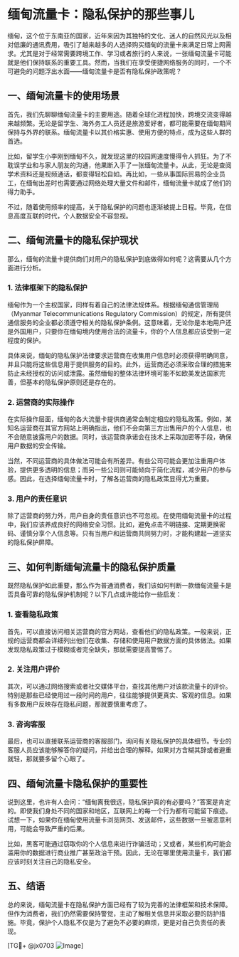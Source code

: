 # 缅甸流量卡：隐私保护的那些事儿

缅甸，这个位于东南亚的国家，近年来因为其独特的文化、迷人的自然风光以及相对低廉的通讯费用，吸引了越来越多的人选择购买缅甸的流量卡来满足日常上网需求。尤其是对于经常需要跨境工作、学习或者旅行的人来说，一张缅甸流量卡可能就是他们保持联系的重要工具。然而，当我们在享受便捷网络服务的同时，一个不可避免的问题浮出水面——缅甸流量卡是否有隐私保护政策呢？

## 一、缅甸流量卡的使用场景

首先，我们先聊聊缅甸流量卡的主要用途。随着全球化进程加快，跨境交流变得越来越频繁。无论是留学生、海外务工人员还是旅游爱好者，都可能需要在缅甸期间保持与外界的联系。缅甸流量卡以其价格实惠、使用方便的特点，成为这些人群的首选。

比如，留学生小李刚到缅甸不久，就发现这里的校园网速度慢得令人抓狂。为了不耽误学业和与家人朋友的沟通，他果断入手了一张缅甸流量卡。从此，无论是查阅学术资料还是视频通话，都变得轻松自如。再比如，一些从事国际贸易的企业员工，在缅甸出差时也需要通过网络处理大量文件和邮件，缅甸流量卡就成了他们的得力助手。

不过，随着使用频率的提高，关于隐私保护的问题也逐渐被提上日程。毕竟，在信息高度互联的时代，个人数据安全不容忽视。

## 二、缅甸流量卡的隐私保护现状

那么，缅甸的流量卡提供商们对用户的隐私保护到底做得如何呢？这需要从几个方面进行分析。

### 1. 法律框架下的隐私保护

缅甸作为一个主权国家，同样有着自己的法律法规体系。根据缅甸通信管理局（Myanmar Telecommunications Regulatory Commission）的规定，所有提供通信服务的企业都必须遵守相关的隐私保护条例。这意味着，无论你是本地用户还是外国用户，只要你在缅甸境内使用合法的流量卡，你的个人信息都应该受到一定程度的保护。

具体来说，缅甸的隐私保护法律要求运营商在收集用户信息时必须获得明确同意，并且只能将这些信息用于提供服务的目的。此外，运营商还必须采取合理的措施来防止未经授权的访问或泄露。虽然缅甸的整体法律环境可能不如欧美发达国家完善，但基本的隐私保护原则还是存在的。

### 2. 运营商的实际操作

在实际操作层面，缅甸的各大流量卡提供商通常会制定相应的隐私政策。例如，某知名运营商在其官方网站上明确指出，他们不会向第三方出售用户的个人信息，也不会随意披露用户的数据。同时，该运营商承诺会在技术上采取加密等手段，确保用户数据的安全传输。

当然，不同运营商的具体做法可能会有所差异。有些公司可能会更加注重用户体验，提供更多透明的信息；而另一些公司则可能倾向于简化流程，减少用户的参与感。因此，在选择缅甸流量卡时，了解各运营商的隐私政策显得尤为重要。

### 3. 用户的责任意识

除了运营商的努力外，用户自身的责任意识也不可忽视。在使用缅甸流量卡的过程中，我们应该养成良好的网络安全习惯。比如，避免点击不明链接、定期更换密码、谨慎分享个人信息等。只有当用户和运营商共同努力时，才能构建起一道坚实的隐私保护屏障。

## 三、如何判断缅甸流量卡的隐私保护质量

既然隐私保护如此重要，那么作为普通消费者，我们该如何判断一款缅甸流量卡是否具备可靠的隐私保护机制呢？以下几点或许能给你一些启发：

### 1. 查看隐私政策

首先，可以直接访问相关运营商的官方网站，查看他们的隐私政策。一般来说，正规的运营商都会详细列出他们在收集、存储和使用用户数据方面的具体做法。如果发现隐私政策过于模糊或者完全缺失，那就需要提高警惕了。

### 2. 关注用户评价

其次，可以通过网络搜索或者社交媒体平台，查找其他用户对该款流量卡的评价。特别是那些已经使用过一段时间的用户，往往能够提供更真实、客观的信息。如果有多数用户反映存在隐私问题，那就要慎重考虑了。

### 3. 咨询客服

最后，也可以直接联系运营商的客服部门，询问有关隐私保护的具体细节。专业的客服人员应该能够解答你的疑问，并给出合理的解释。如果对方含糊其辞或者避重就轻，那就要多留个心眼了。

## 四、缅甸流量卡隐私保护的重要性

说到这里，也许有人会问：“缅甸离我很远，隐私保护真的有必要吗？”答案是肯定的。即使我们身处不同的国家和地区，互联网上的每一个行为都有可能留下痕迹。试想一下，如果你在缅甸使用流量卡浏览网页、发送邮件，这些数据一旦被恶意利用，可能会导致严重的后果。

比如，黑客可能通过窃取你的个人信息来进行诈骗活动；又或者，某些机构可能会滥用你的数据进行商业推广甚至政治干预。因此，无论在哪里使用流量卡，我们都应该时刻关注自己的隐私安全。

## 五、结语

总的来说，缅甸流量卡在隐私保护方面已经有了较为完善的法律框架和技术保障。但作为消费者，我们仍然需要保持警觉，主动了解相关信息并采取必要的防护措施。毕竟，保护个人隐私不仅是为了避免不必要的麻烦，更是对自己负责任的表现。

[TG💪+ @jx0703 ![Image](https://github.com/user-attachments/assets/dbca1d08-cadb-493c-b0ec-ad6f7a83f270)]